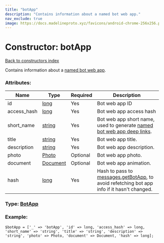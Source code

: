 ```yaml
---
title: "botApp"
description: "Contains information about a named bot web app."
nav_exclude: true
image: https://docs.madelineproto.xyz/favicons/android-chrome-256x256.png
---
```

# Constructor: botApp  
[Back to constructors index](/API_docs/constructors/index.html)



Contains information about a [named bot web app](https://core.telegram.org/api/bots/webapps#named-bot-web-apps).

### Attributes:

| Name     |    Type       | Required | Description |
|----------|---------------|----------|-------------|
|id|[long](/API_docs/types/long.html) | Yes|Bot web app ID|
|access\_hash|[long](/API_docs/types/long.html) | Yes|Bot web app access hash|
|short\_name|[string](/API_docs/types/string.html) | Yes|Bot web app short name, used to generate [named bot web app deep links](https://core.telegram.org/api/links#named-bot-web-app-links).|
|title|[string](/API_docs/types/string.html) | Yes|Bot web app title.|
|description|[string](/API_docs/types/string.html) | Yes|Bot web app description.|
|photo|[Photo](/API_docs/types/Photo.html) | Optional|Bot web app photo.|
|document|[Document](/API_docs/types/Document.html) | Optional|Bot web app animation.|
|hash|[long](/API_docs/types/long.html) | Yes|Hash to pass to [messages.getBotApp](../methods/messages.getBotApp.html), to avoid refetching bot app info if it hasn't changed.|



### Type: [BotApp](/API_docs/types/BotApp.html)


### Example:

```
$botApp = ['_' => 'botApp', 'id' => long, 'access_hash' => long, 'short_name' => 'string', 'title' => 'string', 'description' => 'string', 'photo' => Photo, 'document' => Document, 'hash' => long];
```  

